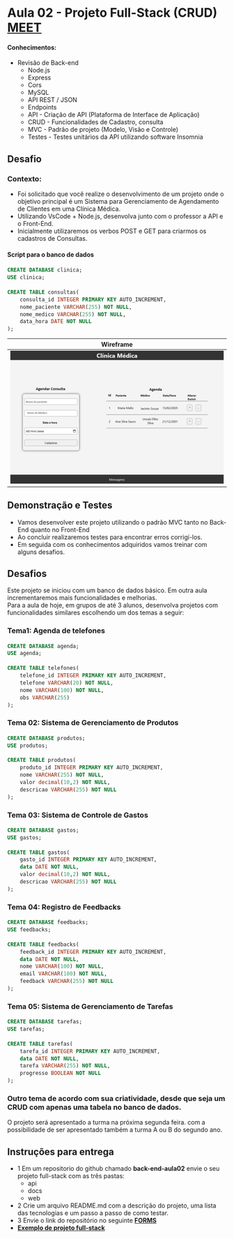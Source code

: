 # Aula 02 - Projeto Full-Stack (CRUD) [MEET](https://meet.google.com/agg-rozv-tdp)

#### Conhecimentos:
- Revisão de Back-end
    - Node.js
    - Express
    - Cors
    - MySQL
    - API REST / JSON
    - Endpoints
    - API - Criação de API (Plataforma de Interface de Aplicação)
    - CRUD - Funcionalidades de Cadastro, consulta
    - MVC - Padrão de projeto (Modelo, Visão e Controle)
    - Testes - Testes unitários da API utilizando software Insomnia

## Desafio
### Contexto:
- Foi solicitado que você realize o desenvolvimento de um projeto onde o objetivo principal é um Sistema para Gerenciamento de Agendamento de Clientes em uma Clínica Médica.
- Utilizando VsCode + Node.js, desenvolva junto com o professor a API e o Front-End.
- Inicialmente utilizaremos os verbos POST e GET para criarmos os cadastros de Consultas.

#### Script para o banco de dados
```sql
CREATE DATABASE clinica;
USE clinica;

CREATE TABLE consultas(
    consulta_id INTEGER PRIMARY KEY AUTO_INCREMENT,
    nome_paciente VARCHAR(255) NOT NULL,
    nome_medico VARCHAR(255) NOT NULL,
    data_hora DATE NOT NULL
);
```
|Wireframe|
|-|
|![Wireframe](./wireframe.png)|

## Demonstração e Testes
- Vamos desenvolver este projeto utilizando o padrão MVC tanto no Back-End quanto no Front-End 
- Ao concluir realizaremos testes para encontrar erros corrigí-los.
- Em seguida com os conhecimentos adquiridos vamos treinar com alguns desafios.

## Desafios
Este projeto se iniciou com um banco de dados básico. Em outra aula incrementaremos mais funcionalidades e melhorias.<br>Para a aula de hoje, em grupos de até 3 alunos, desenvolva projetos com funcionalidades similares escolhendo um dos temas a seguir:

### Tema1: Agenda de telefones
```sql
CREATE DATABASE agenda;
USE agenda;

CREATE TABLE telefones(
    telefone_id INTEGER PRIMARY KEY AUTO_INCREMENT,
    telefone VARCHAR(20) NOT NULL,
    nome VARCHAR(100) NOT NULL,
    obs VARCHAR(255) 
);
```
### Tema 02: Sistema de Gerenciamento de Produtos
```sql
CREATE DATABASE produtos;
USE produtos;

CREATE TABLE produtos(
    produto_id INTEGER PRIMARY KEY AUTO_INCREMENT,
    nome VARCHAR(255) NOT NULL,
    valor decimal(10,2) NOT NULL,
    descricao VARCHAR(255) NOT NULL
);
```

### Tema 03: Sistema de Controle de Gastos
```sql
CREATE DATABASE gastos;
USE gastos;

CREATE TABLE gastos(
    gasto_id INTEGER PRIMARY KEY AUTO_INCREMENT,
    data DATE NOT NULL,
    valor decimal(10,2) NOT NULL,
    descricao VARCHAR(255) NOT NULL
);
```

### Tema 04: Registro de Feedbacks
```sql
CREATE DATABASE feedbacks;
USE feedbacks;

CREATE TABLE feedbacks(
    feedback_id INTEGER PRIMARY KEY AUTO_INCREMENT,
    data DATE NOT NULL,
    nome VARCHAR(100) NOT NULL,
    email VARCHAR(100) NOT NULL,
    feedback VARCHAR(255) NOT NULL
);
```

### Tema 05: Sistema de Gerenciamento de Tarefas
```sql
CREATE DATABASE tarefas;
USE tarefas;

CREATE TABLE tarefas(
    tarefa_id INTEGER PRIMARY KEY AUTO_INCREMENT,
    data DATE NOT NULL,
    tarefa VARCHAR(255) NOT NULL,
    progresso BOOLEAN NOT NULL
);
```

### Outro tema de acordo com sua criatividade, desde que seja um CRUD com apenas uma tabela no banco de dados.
O projeto será apresentado a turma na próxima segunda feira. com a possibilidade de ser apresentado também a turma A ou B do segundo ano.

## Instruções para entrega
- 1 Em um repositorio do github chamado **back-end-aula02** envie o seu projeto full-stack com as três pastas:
    - api
    - docs
    - web
- 2 Crie um arquivo README.md com a descrição do projeto, uma lista das tecnologias e um passo a passo de como testar.
- 3 Envie o link do repositório no seguinte **[FORMS](https://docs.google.com/forms/d/e/1FAIpQLSf8WHx5YrWwMxJsGicTDuGmDtv-XR1pJiNqOw15rauXZSJLEw/viewform?usp=header)**
- **[Exemplo de projeto full-stack](https://github.com/wellifabio/back-end-aula02-2025.git)**
